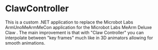 # ClawController

This is a custom .NET application to replace the Microbot Labs ArmUnoMeArmMeCon application for the Microbot Labs MeArm Deluxe Claw . The main improvement is that with "Claw Controller" you can interpolate between "key frames" much like in 3D animators allowing for smooth animations.
